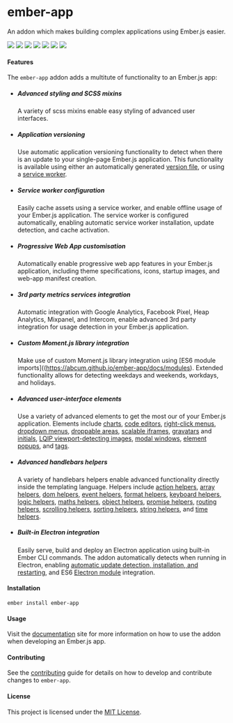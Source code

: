 # ember-app

An addon which makes building complex applications using Ember.js easier.

[![](https://img.shields.io/circleci/project/github/abcum/ember-app.svg?style=flat-square)](https://circleci.com/gh/abcum/ember-app)
[![](https://img.shields.io/npm/v/@abcum/ember-app.svg?style=flat-square)](https://www.npmjs.com/package/@abcum/ember-app)
[![](https://img.shields.io/badge/ember-2.18+-orange.svg?style=flat-square)](https://github.com/abcum/ember-app)
[![](https://img.shields.io/badge/ember_cli-2.13+-orange.svg?style=flat-square)](https://github.com/abcum/ember-app)
[![](https://david-dm.org/abcum/ember-app/status.svg?style=flat-square)](https://david-dm.org/abcum/ember-app)
[![](https://david-dm.org/abcum/ember-app/dev-status.svg?style=flat-square)](https://david-dm.org/abcum/ember-app?type=dev)
[![](https://img.shields.io/badge/license-MIT-00bfff.svg?style=flat-square)](https://github.com/abcum/ember-app)

#### Features

The `ember-app` addon adds a multitute of functionality to an Ember.js app:

- ##### Advanced styling and SCSS mixins
	A variety of scss mixins enable easy styling of advanced user interfaces.

- ##### Application versioning
	Use automatic application versioning functionality to detect when there is an update to your single-page Ember.js application. This functionality is available using either an automatically generated [version file](https://abcum.github.io/ember-app/docs/services/version), or using a [service worker](https://abcum.github.io/ember-app/docs/services/worker).

- ##### Service worker configuration
	Easily cache assets using a service worker, and enable offline usage of your Ember.js application. The service worker is configured automatically, enabling automatic service worker installation, update detection, and cache activation.

- ##### Progressive Web App customisation
	Automatically enable progressive web app features in your Ember.js application, including theme specifications, icons, startup images, and web-app manifest creation.

- ##### 3rd party metrics services integration
	Automatic integration with Google Analytics, Facebook Pixel, Heap Analytics, Mixpanel, and Intercom, enable advanced 3rd party integration for usage detection in your Ember.js application.

- ##### Custom Moment.js library integration
	Make use of custom Moment.js library integration using [ES6 module imports]((https://abcum.github.io/ember-app/docs/modules). Extended functionality allows for detecting weekdays and weekends, workdays, and holidays.

- ##### Advanced user-interface elements
	Use a variety of advanced elements to get the most our of your Ember.js application. Elements include [charts](https://abcum.github.io/ember-app/docs/elements/chart), [code editors](https://abcum.github.io/ember-app/docs/elements/codemirror), [right-click menus](https://abcum.github.io/ember-app/docs/elements/contextmenu), [dropdown menus](https://abcum.github.io/ember-app/docs/elements/dropdown), [droppable areas](https://abcum.github.io/ember-app/docs/elements/droppable), [scalable iframes](https://abcum.github.io/ember-app/docs/elements/frame), [gravatars](https://abcum.github.io/ember-app/docs/elements/gravatar) and [initials](https://abcum.github.io/ember-app/docs/elements/initials), [LQIP viewport-detecting images](https://abcum.github.io/ember-app/docs/elements/image), [modal windows](https://abcum.github.io/ember-app/docs/elements/modal), [element popups](https://abcum.github.io/ember-app/docs/elements/popup), and [tags](https://abcum.github.io/ember-app/docs/elements/tag).

- ##### Advanced handlebars helpers
	A variety of handlebars helpers enable advanced functionality directly inside the templating language. Helpers include [action helpers](https://abcum.github.io/ember-app/docs/helpers/actions), [array helpers](https://abcum.github.io/ember-app/docs/helpers/arrays), [dom helpers](https://abcum.github.io/ember-app/docs/helpers/dom), [event helpers](https://abcum.github.io/ember-app/docs/helpers/events), [format helpers](https://abcum.github.io/ember-app/docs/helpers/format), [keyboard helpers](https://abcum.github.io/ember-app/docs/helpers/keyboard), [logic helpers](https://abcum.github.io/ember-app/docs/helpers/logic), [maths helpers](https://abcum.github.io/ember-app/docs/helpers/maths), [object helpers](https://abcum.github.io/ember-app/docs/helpers/objects), [promise helpers](https://abcum.github.io/ember-app/docs/helpers/promises), [routing helpers](https://abcum.github.io/ember-app/docs/helpers/routing), [scrolling helpers](https://abcum.github.io/ember-app/docs/helpers/scrolling), [sorting helpers](https://abcum.github.io/ember-app/docs/helpers/sorting), [string helpers](https://abcum.github.io/ember-app/docs/helpers/strings), and [time helpers](https://abcum.github.io/ember-app/docs/helpers/time).

- ##### Built-in Electron integration
	Easily serve, build and deploy an Electron application using built-in Ember CLI commands. The addon automatically detects when running in Electron, enabling [automatic update detection, installation, and restarting](https://abcum.github.io/ember-app/docs/services/electron), and ES6 [Electron module](https://abcum.github.io/ember-app/docs/electron) integration.

#### Installation

`ember install ember-app`

#### Usage

Visit the [documentation](https://abcum.github.io/ember-app/) site for more information on how to use the addon when developing an Ember.js app.

#### Contributing

See the [contributing](CONTRIBUTING.md) guide for details on how to develop and contribute changes to `ember-app`.

#### License

This project is licensed under the [MIT License](LICENSE.md).
